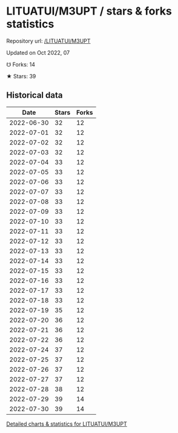 # LITUATUI/M3UPT / stars & forks statistics

Repository url: [/LITUATUI/M3UPT](https://github.com/LITUATUI/M3UPT)

Updated on Oct 2022, 07

☋ Forks: 14

★ Stars: 39

## Historical data
| Date | Stars | Forks |
|------|-------|-------|
| 2022-06-30 | 32 | 12 | 
| 2022-07-01 | 32 | 12 | 
| 2022-07-02 | 32 | 12 | 
| 2022-07-03 | 32 | 12 | 
| 2022-07-04 | 33 | 12 | 
| 2022-07-05 | 33 | 12 | 
| 2022-07-06 | 33 | 12 | 
| 2022-07-07 | 33 | 12 | 
| 2022-07-08 | 33 | 12 | 
| 2022-07-09 | 33 | 12 | 
| 2022-07-10 | 33 | 12 | 
| 2022-07-11 | 33 | 12 | 
| 2022-07-12 | 33 | 12 | 
| 2022-07-13 | 33 | 12 | 
| 2022-07-14 | 33 | 12 | 
| 2022-07-15 | 33 | 12 | 
| 2022-07-16 | 33 | 12 | 
| 2022-07-17 | 33 | 12 | 
| 2022-07-18 | 33 | 12 | 
| 2022-07-19 | 35 | 12 | 
| 2022-07-20 | 36 | 12 | 
| 2022-07-21 | 36 | 12 | 
| 2022-07-22 | 36 | 12 | 
| 2022-07-24 | 37 | 12 | 
| 2022-07-25 | 37 | 12 | 
| 2022-07-26 | 37 | 12 | 
| 2022-07-27 | 37 | 12 | 
| 2022-07-28 | 38 | 12 | 
| 2022-07-29 | 39 | 14 | 
| 2022-07-30 | 39 | 14 | 


[Detailed charts & statistics for LITUATUI/M3UPT](https://reviewgithub.com/rep/LITUATUI/M3UPT)
